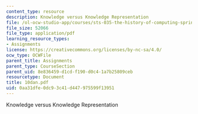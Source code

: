```yaml
---
content_type: resource
description: Knowledge versus Knowledge Representation
file: /ol-ocw-studio-app/courses/sts-035-the-history-of-computing-spring-2004/0aa31dfe0dc93c41d447975599f13951_10dan.pdf
file_size: 52066
file_type: application/pdf
learning_resource_types:
- Assignments
license: https://creativecommons.org/licenses/by-nc-sa/4.0/
ocw_type: OCWFile
parent_title: Assignments
parent_type: CourseSection
parent_uid: 8e836459-d1cd-f190-d0c4-1a7b25809ceb
resourcetype: Document
title: 10dan.pdf
uid: 0aa31dfe-0dc9-3c41-d447-975599f13951
---
```

Knowledge versus Knowledge Representation